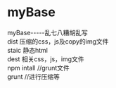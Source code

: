 # myBase
myBase-----乱七八糟胡乱写<br>
dist   压缩的css，js及copy的img文件<br>
staic  静态html<br>
dest   相关css，js，img文件<br>
npm intall //grunt文件<br>
grunt //进行压缩等<br>
<br>
<br>
<br>
<br>